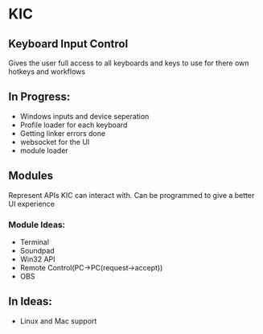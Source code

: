 # KIC
## Keyboard Input Control
Gives the user full access to all keyboards and keys to use for there own hotkeys and workflows

## In Progress:
- Windows inputs and device seperation
- Profile loader for each keyboard
- Getting linker errors done
- websocket for the UI
- module loader 

## Modules
Represent APIs KIC can interact with.
Can be programmed to give a better UI experience

### Module Ideas:
- Terminal
- Soundpad
- Win32 API
- Remote Control(PC->PC(request->accept))
- OBS

## In Ideas:
- Linux and Mac support